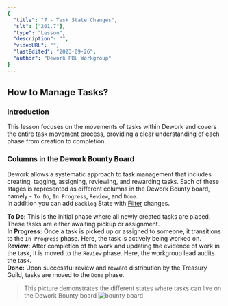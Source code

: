 ```yaml
---
{
  "title": "7 - Task State Changes",
  "slt": ["201.7"],
  "type": "Lesson",
  "description": "",
  "videoURL": "",
  "lastEdited": "2023-09-26",
  "author": "Dework PBL Workgroup"
}
---
```


## How to Manage Tasks?
### Introduction

This lesson focuses on the movements of tasks within Dework and covers the entire task movement process, providing a clear understanding of each phase from creation to completion.

### Columns in the Dework Bounty Board

Dework allows a systematic approach to task management that includes creating, tagging, assigning, reviewing, and rewarding tasks. Each of these stages is represented as different columns in the Dework Bounty board, namely - `To Do`, `In Progress`, `Review`, and `Done`.  
In addition you can add `Backlog` State with [Filter](course/module/201/2012) changes.

**To Do:** This is the initial phase where all newly created tasks are placed. These tasks are either awaiting pickup or assignment.  
**In Progress:** Once a task is picked up or assigned to someone, it transitions to the `In Progress` phase. Here, the task is actively being worked on.  
**Review:** After completion of the work and updating the evidence of work in the task, it is moved to the `Review` phase. Here, the workgroup lead audits the task.  
**Done:** Upon successful review and reward distribution by the Treasury Guild, tasks are moved to the `Done` phase.

> This picture demonstrates the different states where tasks can live on the Dework Bounty board
> ![bounty board](/Dework_PBL_Pictures/Module_201/Bounty_Board.png)
